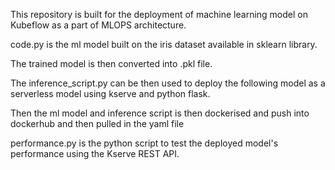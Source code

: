 This repository is built for the deployment of machine learning model on Kubeflow as a part of MLOPS architecture.

code.py is the ml model built on the iris dataset available in sklearn library.

The trained model is then converted into .pkl file.

The inference_script.py can be then used to deploy the following model as a serverless model using kserve and python flask.

Then the ml model and inference script is then dockerised and push into dockerhub and then pulled in the yaml file

performance.py is the python script to test the deployed model's performance using the Kserve REST API.
